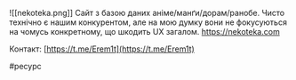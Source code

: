 ![[nekoteka.png]]
Сайт з базою даних аніме/манґи/дорам/ранобе. Чисто технічно є нашим конкурентом, але на мою думку вони не фокусуються на чомусь конкретному, що шкодить UX загалом.
https://nekoteka.com

Контакт: [https://t.me/Erem1t](https://t.me/Erem1t)

#ресурс
